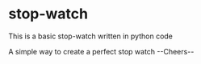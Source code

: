 # stop-watch

This is a basic stop-watch 
written in python code

A simple way to create a perfect stop watch
--Cheers--
